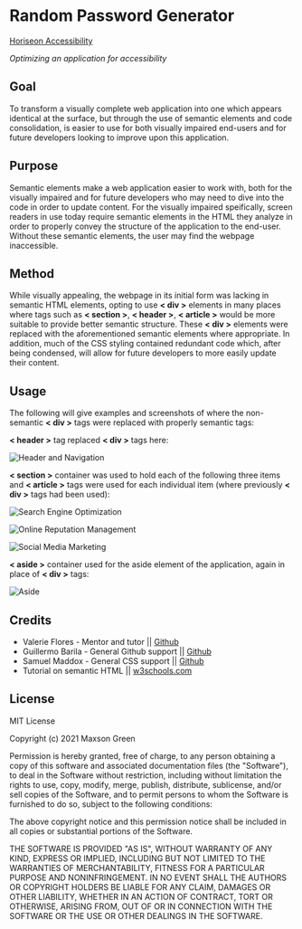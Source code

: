# Random Password Generator

<a href="https://mephestomd.github.io/horiseon-access/">Horiseon Accessibility</a>

*Optimizing an application for accessibility*

## Goal

To transform a visually complete web application into one which appears identical at the surface, but through the use of semantic elements and code consolidation, is easier to use for both visually impaired end-users and for future developers looking to improve upon this application.

## Purpose

Semantic elements make a web application easier to work with, both for the visually impaired and for future developers who may need to dive into the code in order to update content. For the visually impaired speifically, screen readers in use today require semantic elements in the HTML they analyze in order to properly convey the structure of the application to the end-user. Without these semantic elements, the user may find the webpage inaccessible.

## Method

While visually appealing, the webpage in its initial form was lacking in semantic HTML elements, opting to use **< div >** elements in many places where tags such as **< section >**, **< header >**, **< article >** would be more suitable to provide better semantic structure. These **< div >** elements were replaced with the aforementioned semantic elements where appropriate. In addition, much of the CSS styling contained redundant code which, after being condensed, will allow for future developers to more easily update their content. 

## Usage

The following will give examples and screenshots of where the non-semantic **< div >** tags were replaced with properly semantic tags:


**< header >** tag replaced **< div >** tags here:


![Header and Navigation](/Develop/assets/images/Header.PNG)

**< section >** container was used to hold each of the following three items and **< article >** tags were used for each individual item (where previously **< div >** tags had been used):


![Search Engine Optimization](/Develop/assets/images/SEO.PNG)

![Online Reputation Management](/Develop/assets/images/ORM.PNG)

![Social Media Marketing](/Develop/assets/images/SMM.PNG)

**< aside >** container used for the aside element of the application, again in place of **< div >** tags:


![Aside](/Develop/assets/images/Aside.PNG)

## Credits

<ul>
<li>
Valerie Flores - Mentor and tutor || <a href="https://github.com/valeriemiller5">Github</a>
</li>

<li>
Guillermo Barila - General Github support || <a href="https://github.com/gui365">Github</a>
</li>

<li>
Samuel Maddox - General CSS support || <a href="https://github.com/SamuelMaddox">Github</a>
</li>

<li>
Tutorial on semantic HTML || <a href="https://www.w3schools.com/html/html5_semantic_elements.asp">w3schools.com</a>
</li>   
</ul>

## License

MIT License

Copyright (c) 2021 Maxson Green

Permission is hereby granted, free of charge, to any person obtaining a copy
of this software and associated documentation files (the "Software"), to deal
in the Software without restriction, including without limitation the rights
to use, copy, modify, merge, publish, distribute, sublicense, and/or sell
copies of the Software, and to permit persons to whom the Software is
furnished to do so, subject to the following conditions:

The above copyright notice and this permission notice shall be included in all
copies or substantial portions of the Software.

THE SOFTWARE IS PROVIDED "AS IS", WITHOUT WARRANTY OF ANY KIND, EXPRESS OR
IMPLIED, INCLUDING BUT NOT LIMITED TO THE WARRANTIES OF MERCHANTABILITY,
FITNESS FOR A PARTICULAR PURPOSE AND NONINFRINGEMENT. IN NO EVENT SHALL THE
AUTHORS OR COPYRIGHT HOLDERS BE LIABLE FOR ANY CLAIM, DAMAGES OR OTHER
LIABILITY, WHETHER IN AN ACTION OF CONTRACT, TORT OR OTHERWISE, ARISING FROM,
OUT OF OR IN CONNECTION WITH THE SOFTWARE OR THE USE OR OTHER DEALINGS IN THE
SOFTWARE.
